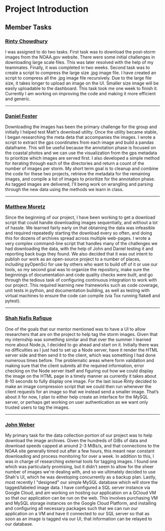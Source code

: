 # Project Introduction

<!--Replace this with an introduction of project (2-3 paragraphs)-->

## Member Tasks

### [**Rinty Chowdhury**](https://github.com/rintychy)  

I was assigned to do two tasks. First task was to download the post-storm images from the NOAA.gov website. 
There were some initial challenges in downloading large scale files. This was later resolved with the help of my 
teammates. Finally, it was completed in two weeks. Second task was to create a script to compress the large size 
.jpg image file. I have created an script to compress all the .jpg image file recursively. Due to the large file 
size, it takes longer to upload an image on the UI. Smaller size image will be easily uploadable to the dashboard. 
This task took me one week to finish it. Currently I am working on improving the code and making it more efficient
and generic.

---

### [**Daniel Foster**](https://github.com/dlfosterbot)  

Downloading the images has been the primary challenge for the group and initially I helped test Matt's download utility. Once the utility became stable, I began researching the meta deta that accompanies the images. I wrote a script to extract the gps coordinates from each image and build a pandas dataframe. This will be useful because the annotation phase is focused on the coastal photos and we can use the visualization from the gps metadata to prioritize which images are served first. I also developed a simple method for iterating through each of the directories and return a count of the number of images per storm. My short term goal is to cleanup and combine the code for these two projects, retrieve the metadata for the remaining images, and compile a list of images to prioritize for the annotation phase. As tagged images are delivered, I'll being work on wrangling and parsing through the new data using the methods we learn in class.

---  

### [**Matthew Moretz**](https://github.com/Matmorcat)  

Since the beginning of our project, I have been working to get a download script that could handle downloading 
images sequentially, and without a lot of hassle. We learned fairly early on that obtaining the data was infeasible 
and required repeatedly starting the download every so often, and doing this for dozens of archives spread across 
multiple web-pages. I wrote a very complex command-line script that handles many of the challenges we had 
downloading the data, with the help of John and Daniel testing it and reporting back bugs they found. We also 
decided that it was out intent to publish our work as an open-source project to a number of places, including 
pyOpenSci for use by others who want to build off of it or use our tools, so my second goal was to organize the 
repository, make sure the beginnings of documentation and code quality checks were built, and go through the 
tedious task of configuring continuous integration to work with our project. This required learning new frameworks 
such as code coverage, unit tests in python, and documentation building, as well as testing with virtual machines 
to ensure the code can compile (via Tox running flake8 and pytest).

---

### [**Shah Nafis Rafique**](https://github.com/ShahNafisRafique)  

One of the goals that our mentor mentioned was to have a UI to allow researchers that are on the project to help tag the
storm images. Given that my internship was something similar and that over the summer I learned more about Node.js, I
decided to go ahead and start on it. Initially there was no difficulties as I just had to set up a Node server, have it
render the HTML server side and then send it to the client, which was something I had done numerous times before. The
problematic areas where form validation and making sure that the client submits all the required information, error
checking on the Node server itself and figuring out how we could display the image on the HTML page in a timely manner
as currently it takes about 8-10 seconds to fully display one image. For the last issue Rinty decided to make an image
compression script that we could then run whenever the client requests for an image so that we instead send a smaller
image. That’s about it for now, I plan to either help create an interface for the MySQL server, or perhaps get working
on user authentication as we want only trusted users to tag the images.

---

### [**John Weber**](https://github.com/JWeb56)  

My primary task for the data collection portion of our project was to help download the image archives. Given the 
hundreds of GiBs of data and download speeds capped at around 2-3 MiBs/s, and that connections to the NOAA site 
generally timed out after a few hours, this meant near constant downloading and process monitoring for over a week. 
In addition to this, I was in charge of researching external tools for tagging images. I found one which was 
particularly promising, but it didn't seem to allow for the sheer number of images we're dealing with, and so we 
ultimately decided to use Shah's UI, which he was developing concurrently as a backup plan. Lastly, most recently I 
"designed" our simple MySQL database which will store the tagged/labeled image data. I have configured a SQL server 
instance via Google Cloud, and am working on hosting our application on a GCloud VM so that our application can be 
run on the web. This involves purchasing VM and MySQL storage instances on the Google Cloud Platform, and 
installing and configuring all necessary packages such that we can run our application on a VM and have it 
connected to our SQL server so that as soon as an image is tagged via our UI, that information can be relayed to 
our database.
